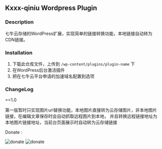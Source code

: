 ## Kxxx-qiniu Wordpress Plugin

### Description

七牛云存储的WordPress扩展，实现简单的链接转换功能，本地链接自动转为CDN链接。

### Installation

1. 下载此仓库文件，上传到 `/wp-content/plugins/plugin-name` 下
2. 在WordPress后台激活插件
3. 把在七牛云平台申请的加速域名配置到选项

### ChangeLog

==1.0

第一版暂时只实现图片url替换功能，本地图片直接转为云存储图片，非本地图片链接，在编辑文章保存时会自动抓取远程图片到本地，
并且转换远程链接地址为本地图片链接地址，当前台页面展示时自动转为云存储链接


Donate : 

![donate](http://images.kelenews.com/jerry/tool/Wxpay.jpg "Jerry-Wxpay")  ![donate](http://images.kelenews.com/jerry/tool/Alipay.jpg "Jerry-Alipay")



